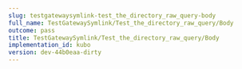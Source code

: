 ```yaml
---
slug: testgatewaysymlink-test_the_directory_raw_query-body
full_name: TestGatewaySymlink/Test_the_directory_raw_query/Body
outcome: pass
title: TestGatewaySymlink/Test_the_directory_raw_query/Body
implementation_id: kubo
version: dev-44b0eaa-dirty
---
```


